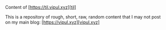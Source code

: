 Content of [https://til.vipul.xyz][til]

This is a repository of rough, short, raw, random content that I may not post
on my main blog: [https://vipul.xyz][vipul.xyz]


[til]: https://til.vipul.xyz
[vipul.xyz]: https://vipul.xyz
